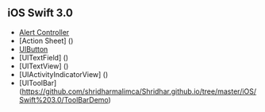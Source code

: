 ## iOS Swift 3.0
* [Alert Controller](https://github.com/shridharmalimca/Shridhar.github.io/tree/master/iOS/Swift%203.0/AlertController)
* [Action Sheet] ()
* [UIButton]()
* [UITextField] ()
* [UITextView] ()
* [UIActivityIndicatorView] ()
* [UIToolBar] (https://github.com/shridharmalimca/Shridhar.github.io/tree/master/iOS/Swift%203.0/ToolBarDemo) 